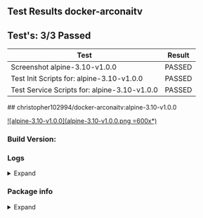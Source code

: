 ## Test Results docker-arconaitv

## Test's: 3/3 Passed

| Test | Result |
| ----------------------- | --- |
| Screenshot alpine-3.10-v1.0.0 | PASSED |
| Test Init Scripts for: alpine-3.10-v1.0.0 | PASSED |
| Test Service Scripts for: alpine-3.10-v1.0.0 | PASSED |

<main>

<section markdown="1">
## christopher102994/docker-arconaitv:alpine-3.10-v1.0.0

[![alpine-3.10-v1.0.0](alpine-3.10-v1.0.0.png =600x*)](alpine-3.10-v1.0.0.png)

### Build Version: 

### Logs

<details><summary>Expand</summary>
<p>

```
[s6-init] making user provided files available at /var/run/s6/etc...exited 0.
[s6-init] ensuring user provided files have correct perms...exited 0.
[fix-attrs.d] applying ownership & permissions fixes...
[fix-attrs.d] 50-arconai-attrs: applying... 
[fix-attrs.d] 50-arconai-attrs: exited 0.
[fix-attrs.d] done.
[cont-init.d] executing container initialization scripts...
[cont-init.d] 01-users-and-groups: executing... 
usermod: no changes
[cont-init.d] 01-users-and-groups: exited 0.
[cont-init.d] 05-init-mounted-folders: executing... 
[05-init-mounted-folders]: First boot with mounted /config/data detected.
[05-init-mounted-folders]: First boot with mounted /config/log detected.
[cont-init.d] 05-init-mounted-folders: exited 0.
[cont-init.d] 10-display-container-info: executing... 
[10-display-container-info]: 
-------------------------
# USER DEFINED VARIABLES:
-------------------------
PUID=900
USERNAME=user
PGID=900
GROUPNAME=user
-------------------------
# UID/GID of user:
-------------------------
UID: 900
GID: 900
-------------------------
# FOLDER PERMISSIONS:
-------------------------
drwxr-xr-x 1 user user 4096 Mar 24 00:41 /app
drwxr-xr-x 4 user user 4096 Mar 24 00:43 /config
drwxr-xr-x 1 user user 4096 Mar 24 00:41 /defaults
-------------------------
[cont-init.d] 10-display-container-info: exited 0.
[cont-init.d] 40-fix-arconai-attrs: executing... 
[cont-init.d] 40-fix-arconai-attrs: exited 0.
[cont-init.d] 50-first-run: executing... 
[cont-init.d] 50-first-run: exited 0.
[cont-init.d] 60-fix-xeteve-attrs: executing... 
Archive:  /defaults/xteve_default.zip
  inflating: /config/authentication.json  
  inflating: /config/MEFSLBL3WKWEQXYX469O.m3u  
  inflating: /config/xteve.m3u       
  inflating: /config/xteve.xml       
 extracting: /config/pms.json        
  inflating: /config/settings.json   
  inflating: /config/urls.json       
  inflating: /config/xepg.json       
If you wish to reset to the default parameters passed then remove the files in your mounted /data file.
[cont-init.d] 60-fix-xeteve-attrs: exited 0.
[cont-init.d] done.
[services.d] starting services
[services.d] done.
[run]: The Package Manager is apk
Starting xteve . . .

```
</p>
</details>

### Package info

<details><summary>Expand</summary>
<p>

```

```

</p>
</details>
</section>

</main>
